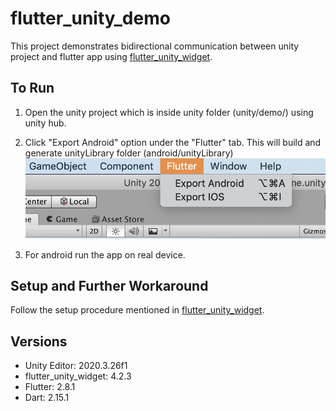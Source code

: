 # flutter_unity_demo

This project demonstrates bidirectional communication between unity project and flutter app using [flutter_unity_widget](https://pub.dev/packages/flutter_unity_widget).

## To Run

1. Open the unity project which is inside unity folder (unity/demo/) using unity hub.

2. Click "Export Android" option under the "Flutter" tab. This will build and generate unityLibrary folder (android/unityLibrary)
   ![alt text](unityflutter.png)

3. For android run the app on real device.

## Setup and Further Workaround

Follow the setup procedure mentioned in [flutter_unity_widget](https://pub.dev/packages/flutter_unity_widget#setup).

## Versions

- Unity Editor: 2020.3.26f1
- flutter_unity_widget: 4.2.3
- Flutter: 2.8.1
- Dart: 2.15.1
